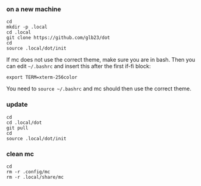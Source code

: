 ### on a new machine

```
cd
mkdir -p .local
cd .local
git clone https://github.com/glb23/dot
cd
source .local/dot/init
```

If mc does not use the correct theme, make sure you are in bash. 
Then you can edit `~/.bashrc` and insert this after the first if-fi block:

`export TERM=xterm-256color`

You need to `source ~/.bashrc` and mc should then use the correct theme.

### update

```
cd
cd .local/dot
git pull
cd
source .local/dot/init
```

### clean mc

```
cd
rm -r .config/mc
rm -r .local/share/mc
```
